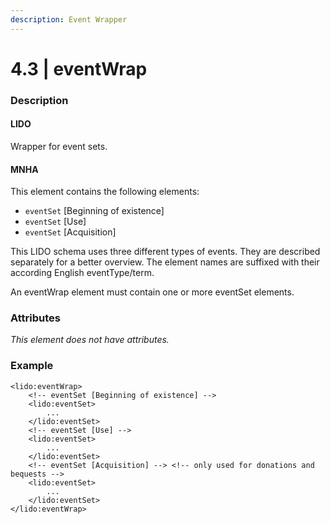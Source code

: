 ```yaml
---
description: Event Wrapper
---
```


# 4.3 \| eventWrap

### Description

#### LIDO

Wrapper for event sets.

#### MNHA

This element contains the following elements:

* `eventSet` \[Beginning of existence\]
* `eventSet` \[Use\]
* `eventSet` \[Acquisition\]

This LIDO schema uses three different types of events. They are described separately for a better overview. The element names are suffixed with their according English eventType/term.

An eventWrap element must contain one or more eventSet elements.

### Attributes

_This element does not have attributes._

### Example

```markup
<lido:eventWrap>
    <!-- eventSet [Beginning of existence] -->
    <lido:eventSet>
        ...
    </lido:eventSet>
    <!-- eventSet [Use] -->
    <lido:eventSet>
        ...
    </lido:eventSet>
    <!-- eventSet [Acquisition] --> <!-- only used for donations and bequests -->
    <lido:eventSet>
        ...
    </lido:eventSet>
</lido:eventWrap>
```



